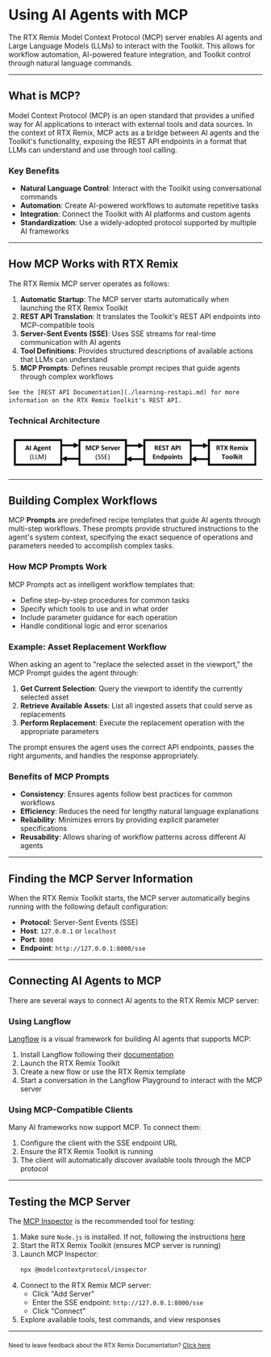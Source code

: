 # Using AI Agents with MCP

The RTX Remix Model Context Protocol (MCP) server enables AI agents and Large Language Models (LLMs) to interact with
the Toolkit. This allows for workflow automation, AI-powered feature integration, and Toolkit control through natural
language commands.

***

## What is MCP?

Model Context Protocol (MCP) is an open standard that provides a unified way for AI applications to interact with
external tools and data sources. In the context of RTX Remix, MCP acts as a bridge between AI agents and the Toolkit's
functionality, exposing the REST API endpoints in a format that LLMs can understand and use through tool calling.

### Key Benefits

- **Natural Language Control**: Interact with the Toolkit using conversational commands
- **Automation**: Create AI-powered workflows to automate repetitive tasks
- **Integration**: Connect the Toolkit with AI platforms and custom agents
- **Standardization**: Use a widely-adopted protocol supported by multiple AI frameworks

***

## How MCP Works with RTX Remix

The RTX Remix MCP server operates as follows:

1. **Automatic Startup**: The MCP server starts automatically when launching the RTX Remix Toolkit
2. **REST API Translation**: It translates the Toolkit's REST API endpoints into MCP-compatible tools
3. **Server-Sent Events (SSE)**: Uses SSE streams for real-time communication with AI agents
4. **Tool Definitions**: Provides structured descriptions of available actions that LLMs can understand
5. **MCP Prompts**: Defines reusable prompt recipes that guide agents through complex workflows

```{seealso}
See the [REST API Documentation](./learning-restapi.md) for more information on the RTX Remix Toolkit's REST API.
```

### Technical Architecture

![MCP Architecture Diagram](../data/images/remix-mcp-architecture-diagram.png)

***

## Building Complex Workflows

MCP **Prompts** are predefined recipe templates that guide AI agents through multi-step workflows. These prompts provide
structured instructions to the agent's system context, specifying the exact sequence of operations and parameters needed
to accomplish complex tasks.

### How MCP Prompts Work

MCP Prompts act as intelligent workflow templates that:

- Define step-by-step procedures for common tasks
- Specify which tools to use and in what order
- Include parameter guidance for each operation
- Handle conditional logic and error scenarios

### Example: Asset Replacement Workflow

When asking an agent to "replace the selected asset in the viewport," the MCP Prompt guides the agent through:

1. **Get Current Selection**: Query the viewport to identify the currently selected asset
2. **Retrieve Available Assets**: List all ingested assets that could serve as replacements
3. **Perform Replacement**: Execute the replacement operation with the appropriate parameters

The prompt ensures the agent uses the correct API endpoints, passes the right arguments, and handles the response
appropriately.

### Benefits of MCP Prompts

- **Consistency**: Ensures agents follow best practices for common workflows
- **Efficiency**: Reduces the need for lengthy natural language explanations
- **Reliability**: Minimizes errors by providing explicit parameter specifications
- **Reusability**: Allows sharing of workflow patterns across different AI agents

***

## Finding the MCP Server Information

When the RTX Remix Toolkit starts, the MCP server automatically begins running with the following default configuration:

- **Protocol**: Server-Sent Events (SSE)
- **Host**: `127.0.0.1` or `localhost`
- **Port**: `8000`
- **Endpoint**: `http://127.0.0.1:8000/sse`

***

## Connecting AI Agents to MCP

There are several ways to connect AI agents to the RTX Remix MCP server:

### Using Langflow

[Langflow](https://www.langflow.org/) is a visual framework for building AI agents that supports MCP:

1) Install Langflow following their [documentation](https://docs.langflow.org/get-started-installation)
2) Launch the RTX Remix Toolkit
3) Create a new flow or use the RTX Remix template
4) Start a conversation in the Langflow Playground to interact with the MCP server

### Using MCP-Compatible Clients

Many AI frameworks now support MCP. To connect them:

1) Configure the client with the SSE endpoint URL
2) Ensure the RTX Remix Toolkit is running
3) The client will automatically discover available tools through the MCP protocol

***

## Testing the MCP Server

The [MCP Inspector](https://github.com/modelcontextprotocol/inspector) is the recommended tool for testing:

1) Make sure `Node.js` is installed. If not, following the instructions [here](https://nodejs.org/en/download)
2) Start the RTX Remix Toolkit (ensures MCP server is running)
3) Launch MCP Inspector:
   ```bash
   npx @modelcontextprotocol/inspector
   ```
4) Connect to the RTX Remix MCP server:
    - Click "Add Server"
    - Enter the SSE endpoint: `http://127.0.0.1:8000/sse`
    - Click "Connect"
5) Explore available tools, test commands, and view responses

***
<sub> Need to leave feedback about the RTX Remix Documentation?  [Click here](https://github.com/NVIDIAGameWorks/rtx-remix/issues/new?assignees=nvdamien&labels=documentation%2Cfeedback%2Ctriage&projects=&template=documentation_feedback.yml&title=%5BDocumentation+feedback%5D%3A+) </sub>
